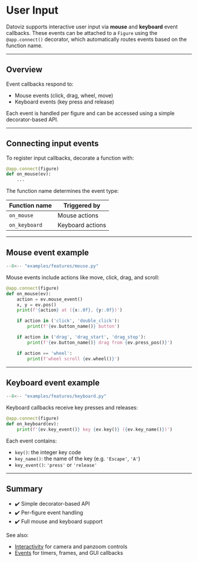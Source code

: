 # User Input

Datoviz supports interactive user input via **mouse** and **keyboard** event callbacks. These events can be attached to a `Figure` using the `@app.connect()` decorator, which automatically routes events based on the function name.

---

## Overview

Event callbacks respond to:

- Mouse events (click, drag, wheel, move)
- Keyboard events (key press and release)

Each event is handled per figure and can be accessed using a simple decorator-based API.

---

## Connecting input events

To register input callbacks, decorate a function with:

```python
@app.connect(figure)
def on_mouse(ev):
    ...
```

The function name determines the event type:

| Function name | Triggered by     |
| ------------- | ---------------- |
| `on_mouse`    | Mouse actions    |
| `on_keyboard` | Keyboard actions |

---

## Mouse event example

```python
--8<-- "examples/features/mouse.py"
```

Mouse events include actions like move, click, drag, and scroll:

```python
@app.connect(figure)
def on_mouse(ev):
    action = ev.mouse_event()
    x, y = ev.pos()
    print(f'{action} at ({x:.0f}, {y:.0f})')

    if action in ('click', 'double_click'):
        print(f'{ev.button_name()} button')

    if action in ('drag', 'drag_start', 'drag_stop'):
        print(f'{ev.button_name()} drag from {ev.press_pos()}')

    if action == 'wheel':
        print(f'wheel scroll {ev.wheel()}')
```

---

## Keyboard event example

```python
--8<-- "examples/features/keyboard.py"
```

Keyboard callbacks receive key presses and releases:

```python
@app.connect(figure)
def on_keyboard(ev):
    print(f'{ev.key_event()} key {ev.key()} ({ev.key_name()})')
```

Each event contains:

* `key()`: the integer key code
* `key_name()`: the name of the key (e.g. `'Escape'`, `'A'`)
* `key_event()`: `'press'` or `'release'`

---


## Summary

* ✔️ Simple decorator-based API
* ✔️ Per-figure event handling
* ✔️ Full mouse and keyboard support

See also:

* [Interactivity](interactivity.md) for camera and panzoom controls
* [Events](events.md) for timers, frames, and GUI callbacks
